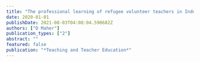 ```yaml
---
title: "The professional learning of refugee volunteer teachers in Indonesian refugee learning centres"
date: 2020-01-01
publishDate: 2021-08-03T04:08:04.590682Z
authors: ["D Maher"]
publication_types: ["2"]
abstract: ""
featured: false
publication: "*Teaching and Teacher Education*"
---
```



